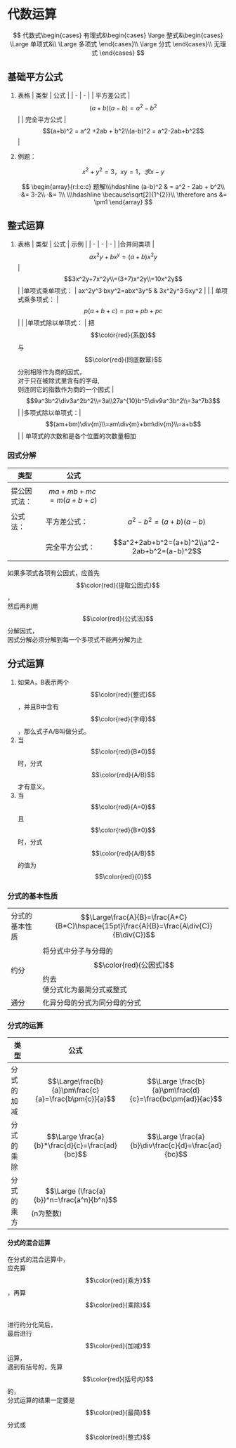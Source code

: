 # 代数运算
$$
代数式\begin{cases}
有理式&\begin{cases}
        \large 整式&\begin{cases}
            \Large 单项式&\\
            \Large 多项式 
            \end{cases}\\
        \large 分式 
        \end{cases}\\
   无理式 
\end{cases}
$$

## 基础平方公式
1.  表格
    | 类型 | 公式 |
    | - | - |
    | 平方差公式 | $$(a+b)(a-b) = a^2-b^2$$ |
    | 完全平方公式 | $$(a+b)^2 = a^2 +2ab + b^2\\(a-b)^2 = a^2-2ab+b^2$$ |
2.  例题：

    $$
    x^2 + y^2 = 3 ， xy = 1 ， 求x-y
    $$

    $$
     \begin{array}{r:l:c:c} 题解\\\hdashline (a-b)^2 & = a^2 - 2ab + b^2\\ ·&= 3-2\\ ·&= 1\\ \\\hdashline \because\sqrt[2]{1^{2}}\\ \therefore ans &= \pm1 \end{array}
    $$

## 整式运算

1.  表格
    | 类型 | 公式 | 示例 |
    | - | - | - |
    |合并同类项 | $$ax^2y+bx^y=(a+b)x^2y$$ | $$3x^2y+7x^2y\\=(3+7)x^2y\\=10x^2y$$ |
    |单项式乘单项式： |  ax^2y^3·bxy^2=abx^3y^5 & 3x^2y^3·5xy^2 | |
    | 单项式乘多项式： | $$p(a+b+c)=pa+pb+pc$$ | |
    |单项式除以单项式： | 把$$\color{red}{系数}$$与$$\color{red}{同底数幂}$$分别相除作为商的因式，<br>对于只在被除式里含有的字母,<br>则连同它的指数作为商的一个因式 | $$9a^3b^2\div3a^2b^2\\=3a\\27a^{10}b^5\div9a^3b^2\\=3a^7b3$$|
    |多项式除以单项式：| $$(am+bm)\div{m}\\=am\div{m}+bm\div{m}\\=a+b$$| |
    单项式的次数和是各个位置的次数量相加

### 因式分解

| 类型 | 公式 | |
|-|-|-|
|提公因式法：|$$ma+mb+mc = m(a+b+c)$$| |
|公式法：|平方差公式：|$$a^2-b^2 = (a+b)(a-b)$$|
| |完全平方公式：|$$a^2+2ab+b^2=(a+b)^2\\a^2-2ab+b^2=(a-b)^2$$|

如果多项式各项有公因式，应首先$$\color{red}{提取公因式}$$，      
然后再利用$$\color{red}{公式法}$$分解因式，      
因式分解必须分解到每一个多项式不能再分解为止    

## 分式运算
1. 如果A，B表示两个$$\color{red}{整式}$$，并且B中含有$$\color{red}{字母}$$，那么式子A/B叫做分式。
2. 当$$\color{red}{B≠0}$$时，分式$$\color{red}{A/B}$$才有意义。
3. 当$$\color{red}{A=0}$$且$$\color{red}{B≠0}$$时，分式$$\color{red}{A/B}$$的值为$$\color{red}{0}$$

### 分式的基本性质

| | |
|- | - |
|分式的基本性质| $$\Large\frac{A}{B}=\frac{A*C}{B*C}\hspace{15pt}\frac{A}{B}=\frac{A\div{C}}{B\div{C}}$$|
|约分|将分式中分子与分母的$$\color{red}{公因式}$$约去<br>使分式化为最简分式或整式|
|通分|化异分母的分式为同分母的分式|

### 分式的运算

|类型 | 公式 | | 
|  - | - | - |
| 分式的加减 | $$\Large\frac{b}{a}\pm\frac{c}{a}=\frac{b\pm{c}}{a}$$ |$$\Large \frac{b}{a}\pm\frac{d}{c}=\frac{bc\pm{ad}}{ac}$$ |
|分式的乘除|$$\Large \frac{a}{b}*\frac{d}{c}=\frac{ad}{bc}$$|$$\Large \frac{a}{b}\div\frac{c}{d}=\frac{ad}{bc}$$|
|分式的乘方|$$\Large (\frac{a}{b})^n=\frac{a^n}{b^n}$$(n为整数)|

#### 分式的混合运算     
在分式的混合运算中，        
应先算$$\color{red}{乘方}$$，再算$$\color{red}{乘除}$$      
进行约分化简后，        
最后进行$$\color{red}{加减}$$运算，     
遇到有括号的，先算$$\color{red}{括号内}$$的，       
分式运算的结果一定要是$$\color{red}{最简}$$分式或$$\color{red}{整式}$$      


